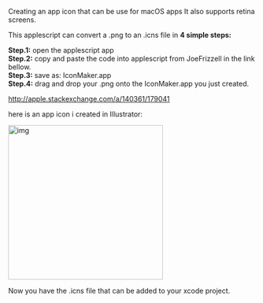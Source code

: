 Creating an app icon that can be use for macOS apps<!--more--> It also supports retina screens.


This applescript can convert a .png to an .icns file in **4 simple steps:** 

**Step.1:** open the applescript app  
**Step.2:** copy and paste the code into applescript from JoeFrizzell in the link bellow.   
**Step.3:** save as: IconMaker.app   
**Step.4:** drag and drop your .png onto the IconMaker.app you just created.  

http://apple.stackexchange.com/a/140361/179041

here is an app icon i created in Illustrator:  

<img width="314" alt="img" src="https://dl.dropboxusercontent.com/u/2559476/gitsync_logo_2016_blue.png">

Now you have the .icns file that can be added to your xcode project. 